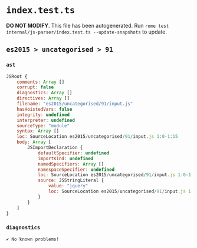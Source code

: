 # `index.test.ts`

**DO NOT MODIFY**. This file has been autogenerated. Run `rome test internal/js-parser/index.test.ts --update-snapshots` to update.

## `es2015 > uncategorised > 91`

### `ast`

```javascript
JSRoot {
	comments: Array []
	corrupt: false
	diagnostics: Array []
	directives: Array []
	filename: "es2015/uncategorised/91/input.js"
	hasHoistedVars: false
	integrity: undefined
	interpreter: undefined
	sourceType: "module"
	syntax: Array []
	loc: SourceLocation es2015/uncategorised/91/input.js 1:0-1:15
	body: Array [
		JSImportDeclaration {
			defaultSpecifier: undefined
			importKind: undefined
			namedSpecifiers: Array []
			namespaceSpecifier: undefined
			loc: SourceLocation es2015/uncategorised/91/input.js 1:0-1:15
			source: JSStringLiteral {
				value: "jquery"
				loc: SourceLocation es2015/uncategorised/91/input.js 1:7-1:15
			}
		}
	]
}
```

### `diagnostics`

```
✔ No known problems!

```

